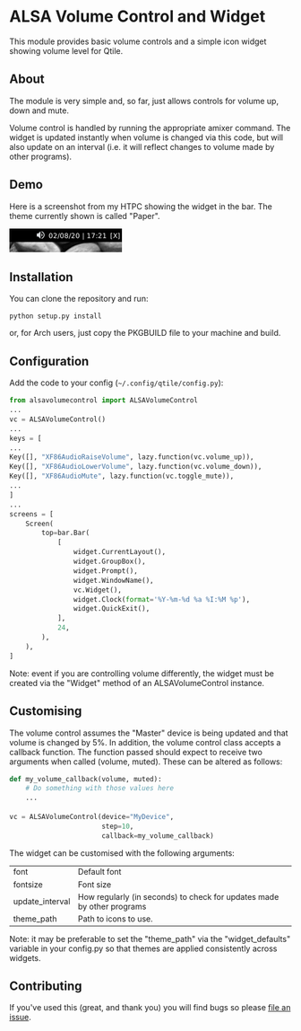 # ALSA Volume Control and Widget

This module provides basic volume controls and a simple icon widget showing volume level for Qtile.

## About

The module is very simple and, so far, just allows controls for volume up, down and mute.

Volume control is handled by running the appropriate amixer command. The widget is updated instantly when volume is changed via this code, but will also update on an interval (i.e. it will reflect changes to volume made by other programs).

## Demo

Here is a screenshot from my HTPC showing the widget in the bar. The theme currently shown is called "Paper".

![Screenshot](images/alsavolumecontrol-screenshot.png?raw=true)

## Installation

You can clone the repository and run:

```
python setup.py install
```
or, for Arch users, just copy the PKGBUILD file to your machine and build.

## Configuration

Add the code to your config (`~/.config/qtile/config.py`):

```python
from alsavolumecontrol import ALSAVolumeControl
...
vc = ALSAVolumeControl()
...
keys = [
...
Key([], "XF86AudioRaiseVolume", lazy.function(vc.volume_up)),
Key([], "XF86AudioLowerVolume", lazy.function(vc.volume_down)),
Key([], "XF86AudioMute", lazy.function(vc.toggle_mute)),
...
]
...
screens = [
    Screen(
        top=bar.Bar(
            [
                widget.CurrentLayout(),
                widget.GroupBox(),
                widget.Prompt(),
                widget.WindowName(),
                vc.Widget(),
                widget.Clock(format='%Y-%m-%d %a %I:%M %p'),
                widget.QuickExit(),
            ],
            24,
        ),
    ),
]
```

Note: event if you are controlling volume differently, the widget must be created via the "Widget" method of an ALSAVolumeControl instance.

## Customising

The volume control assumes the "Master" device is being updated and that volume is changed by 5%. In addition, the volume control class accepts a callback function. The function passed should expect to receive two arguments when called (volume, muted). These can be altered as follows:

```python
def my_volume_callback(volume, muted):
    # Do something with those values here
    ...

vc = ALSAVolumeControl(device="MyDevice",
                       step=10,
                       callback=my_volume_callback)
```



The widget can be customised with the following arguments:

<table>
    <tr>
            <td>font</td>
            <td>Default font</td>
    </tr>
    <tr>
            <td>fontsize</td>
            <td>Font size</td>
    </tr>
    <tr>
            <td>update_interval</td>
            <td>How regularly (in seconds) to check for updates made by other programs</td>
    </tr>
    <tr>
            <td>theme_path</td>
            <td>Path to icons to use.</td>
    </tr>
</table>

Note: it may be preferable to set the "theme_path" via the "widget_defaults" variable in your config.py so that themes are applied consistently across widgets.

## Contributing

If you've used this (great, and thank you) you will find bugs so please [file an issue](https://github.com/elParaguayo/qtile-alsavolumecontrol/issues/new).

